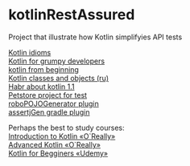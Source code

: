 # kotlinRestAssured
Project that illustrate how Kotlin simplifyies API tests

[Kotlin idioms](https://kotlinlang.org/docs/reference/idioms.html) \
[Kotlin for grumpy developers](https://medium.com/@Pinterest_Engineering/kotlin-for-grumpy-java-developers-8e90875cb6ab) \
[kotlin from beginning](https://medium.com/@chintanrathod/kotlin-from-beginning-cc3c3d8682f) \
[Kotlin classes and objects (ru)](https://medium.com/@saturov/kotlin-%D0%BA%D0%BB%D0%B0%D1%81%D1%81%D1%8B-%D0%B8-%D0%BE%D0%B1%D1%8A%D0%B5%D0%BA%D1%82%D1%8B-cc5d41654159) \
[Habr about kotlin 1.1](https://habrahabr.ru/company/JetBrains/blog/323012/) \
[Petstore project for test](http://petstore.swagger.io/) \
[roboPOJOGenerator plugin](https://github.com/robohorse/RoboPOJOGenerator) \
[assertjGen gradle plugin](https://github.com/opengl-8080/assertjGen-gradle-plugin)

Perhaps the best to study courses:\
[Introduction to Kotlin «O\`Really»](http://shop.oreilly.com/product/0636920052982.do) \
[Advanced Kotlin «O\`Really»](http://shop.oreilly.com/product/0636920052999.do) \
[Kotlin for Begginers «Udemy»](https://www.udemy.com/kotlin-course/)